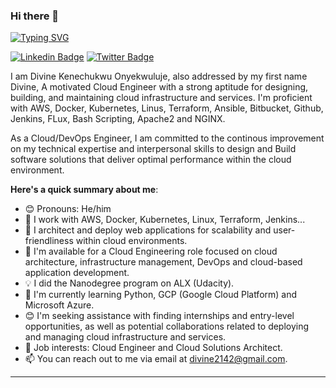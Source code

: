 ### Hi there 👋

[![Typing SVG](https://readme-typing-svg.herokuapp.com/?lines=Welcome+to+my+Github+page;I'm+a+Self-taught+Cloud/DevOps+Engineer)](https://git.io/typing-svg)

[![Linkedin Badge](https://img.shields.io/badge/-Divine~Onyekwuluje-blue?style=for-the-badge&logo=Linkedin&logoColor=white&link=https://www.linkedin.com/in/divine-kenechukwu-966ba51b9/)](https://www.linkedin.com/in/divine-kenechukwu-966ba51b9/) [![Twitter Badge](https://img.shields.io/badge/-@kenechukwudivi1-1ca0f1?style=for-the-badge&logo=twitter&logoColor=white&link=https://twitter.com/kenechukwudivi1)](https://twitter.com/kenechukwudivi1)


I am Divine Kenechukwu Onyekwuluje, also addressed by my first name Divine, A motivated Cloud Engineer with a strong aptitude for designing, building, and maintaining cloud infrastructure and services. I'm proficient with AWS, Docker, Kubernetes, Linus, Terraform, Ansible, Bitbucket, Github, Jenkins, FLux, Bash Scripting, Apache2 and NGINX.

As a Cloud/DevOps Engineer, I am committed to the continous improvement on my technical expertise and interpersonal skills to design and Build software solutions that deliver optimal performance within the cloud environment.

**Here's a quick summary about me**:

- 😊 Pronouns: He/him
- 🔭 I work with AWS, Docker, Kubernetes, Linux, Terraform, Jenkins...
- 🔭 I architect and deploy web applications for scalability and user-friendliness within cloud environments.
- 💼 I'm available for a Cloud Engineering role focused on cloud architecture, infrastructure management, DevOps and cloud-based application development.
- 💡  I did the Nanodegree program on ALX (Udacity).
- 🌱 I'm currently learning Python, GCP (Google Cloud Platform) and Microsoft Azure.
- 😊 I'm seeking assistance with finding internships and entry-level opportunities, as well as potential collaborations related to deploying and managing cloud infrastructure and services. 
- 💼 Job interests: Cloud Engineer and Cloud Solutions Architect.
- 📫 You can reach out to me via email at divine2142@gmail.com.

---

<!--
**Divine4212/Divine4212** is a ✨ _special_ ✨ repository because its `README.md` (this file) appears on your GitHub profile.


I am a self-taught Front-end Developer with expertise in creating responsive, scalable and intuitive interfaces using industry best practices. 

Here are some ideas to get you started:

- 🔭 I’m currently working on ...
- 🌱 I’m currently learning ...
- 👯 I’m looking to collaborate on ...
- 🤔 I’m looking for help with ...
- 💬 Ask me about ...
- 📫 How to reach me: ...
- 😄 Pronouns: ...
- ⚡ Fun fact: ...
-->
